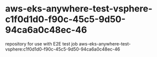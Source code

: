 # aws-eks-anywhere-test-vsphere-c1f0d1d0-f90c-45c5-9d50-94ca6a0c48ec-46
repository for use with E2E test job aws-eks-anywhere-test-vsphere:c1f0d1d0-f90c-45c5-9d50-94ca6a0c48ec-46

